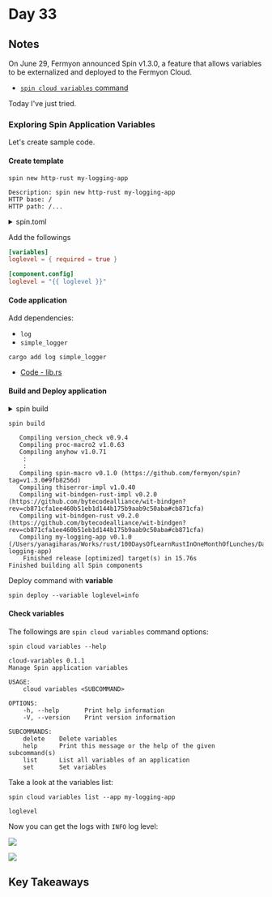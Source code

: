 # Day 33

## Notes

On June 29, Fermyon announced Spin v1.3.0, a feature that allows variables to be externalized and deployed to the Fermyon Cloud.

- [`spin cloud variables` command](https://www.fermyon.com/blog/exploring_variables)

Today I've just tried.

### Exploring Spin Application Variables

Let's create sample code.

#### Create template

```shell
spin new http-rust my-logging-app
```

```shell
Description: spin new http-rust my-logging-app
HTTP base: /
HTTP path: /...
```

<details>
<summary>spin.toml</summary>

```toml
spin_manifest_version = "1"
description = "spin new http-rust my-logging-app"
name = "my-logging-app"
trigger = { type = "http", base = "/" }
version = "0.1.0"

[[component]]
id = "my-logging-app"
source = "target/wasm32-wasi/release/my_logging_app.wasm"
allowed_http_hosts = []
[component.trigger]
route = "/..."
[component.build]
command = "cargo build --target wasm32-wasi --release"
watch = ["src/**/*.rs", "Cargo.toml"]
```

</details>

Add the followings

```toml
[variables]
loglevel = { required = true }
```

```toml
[component.config]
loglevel = "{{ loglevel }}"
```

#### Code application

Add dependencies:

- `log`
- `simple_logger`

```shell
cargo add log simple_logger
```

- [Code - lib.rs](./my-logging-app/src/lib.rs)

#### Build and Deploy application

<details>
<summary>spin build</summary>

```shell
spin build --help

spin-build
Build the Spin application

USAGE:
    spin build [OPTIONS] [--] [UP_ARGS]...

ARGS:
    <UP_ARGS>...

OPTIONS:
    -c, --component-id <COMPONENT_ID>...
            Component ID to build. This can be specified multiple times. The default is all
            components

    -f, --from <APP_MANIFEST_FILE>
            The application to build. This may be a manifest (spin.toml) file, or a directory
            containing a spin.toml file. If omitted, it defaults to "spin.toml" [default: spin.toml]

    -h, --help
            Print help information

    -u, --up
            Run the application after building
```

</details>

```shell
spin build

   Compiling version_check v0.9.4
   Compiling proc-macro2 v1.0.63
   Compiling anyhow v1.0.71
    :
    :
   Compiling spin-macro v0.1.0 (https://github.com/fermyon/spin?tag=v1.3.0#9fb8256d)
   Compiling thiserror-impl v1.0.40
   Compiling wit-bindgen-rust-impl v0.2.0 (https://github.com/bytecodealliance/wit-bindgen?rev=cb871cfa1ee460b51eb1d144b175b9aab9c50aba#cb871cfa)
   Compiling wit-bindgen-rust v0.2.0 (https://github.com/bytecodealliance/wit-bindgen?rev=cb871cfa1ee460b51eb1d144b175b9aab9c50aba#cb871cfa)
   Compiling my-logging-app v0.1.0 (/Users/yanagiharas/Works/rust/100DaysOfLearnRustInOneMonthOfLunches/Day033/my-logging-app)
    Finished release [optimized] target(s) in 15.76s
Finished building all Spin components
```

Deploy command with **variable**

```shell
spin deploy --variable loglevel=info
```

#### Check variables

The followings are `spin cloud variables` command options:

```shell
spin cloud variables --help

cloud-variables 0.1.1
Manage Spin application variables

USAGE:
    cloud variables <SUBCOMMAND>

OPTIONS:
    -h, --help       Print help information
    -V, --version    Print version information

SUBCOMMANDS:
    delete    Delete variables
    help      Print this message or the help of the given subcommand(s)
    list      List all variables of an application
    set       Set variables
```

Take a look at the variables list:

```shell
spin cloud variables list --app my-logging-app
```

```shell
loglevel
```

Now you can get the logs with `INFO` log level:

![](https://github.com/shinyay/100DaysOfLearnRustInOneMonthOfLunches/assets/3072734/20f31c50-a35c-4161-afcb-3e9bea2291a2)

![](https://github.com/shinyay/100DaysOfLearnRustInOneMonthOfLunches/assets/3072734/be26b61b-cad8-482d-887e-ff62c61187d3)

## Key Takeaways
